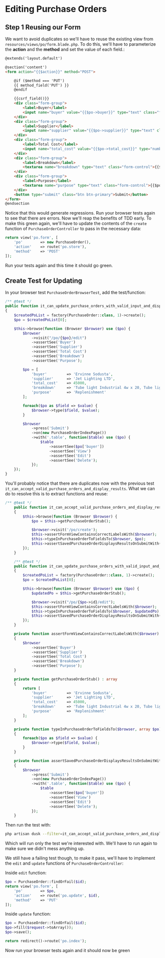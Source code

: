 # Editing Purchase Orders

## Step 1 Reusing our Form

We want to avoid duplicates so we'll have to reuse the existing view from `resources/views/po/form.blade.php`.
To do this, we'll have to parameterize the __action__ and the __method__ and set the value of each field.:

```html
@extends('layout.default')

@section('content')
<form action="{{$action}}" method="POST">

    @if ($method === 'PUT')
    {{ method_field('PUT') }}
    @endif

    {{csrf_field()}}
    <div class="form-group">
        <label>Buyer</label>
        <input name="buyer" value="{{$po->buyer}}" type="text" class="form-control" placeholder="The name of the creator of this PO">        
    </div>
    <div class="form-group">
        <label>Supplier</label>
        <input name="supplier" value="{{$po->supplier}}" type="text" class="form-control" placeholder="The supplier we will buy from">        
    </div>
    <div class="form-group">
        <label>Total Cost</label>
        <input name="total_cost" value="{{$po->total_cost}}" type="number" class="form-control">        
    </div>
    <div class="form-group">
        <label>Breakdown</label>
        <textarea name="breakdown" type="text" class="form-control">{{$po->breakdown}}</textarea>
    </div>
    <div class="form-group">
        <label>Purpose</label>
        <textarea name="purpose" type="text" class="form-control">{{$po->breakdown}}</textarea>
    </div>
    <button type="submit" class="btn btn-primary">Submit</button>
</form>
@endsection
```

Notice that this would generate regressions. Run your browser tests again to see that there are errors. Now we'll reap the benefits of TDD early.
To make this green again, we'll have to update the contents of the `create` function of `PurchaseOrderController` to pass in the necessary data:

```php
return view('po.form', [
    'po'        => new PurchaseOrder(),
    'action'    => route('po.store'),
    'method'    => 'POST'
]);
```

Run your tests again and this time it should go green.

## Create Test for Updating

In your browser test `PurchaseOrderBrowserTest`, add the test/function:

```php
/** @test */
public function it_can_update_purchase_orders_with_valid_input_and_display_results()
{
    $createdPoList = factory(PurchaseOrder::class, 1)->create();
    $po = $createdPoList[0];

    $this->browse(function (Browser $browser) use ($po) {
        $browser
            ->visit("/po/{$po}/edit")
            ->assertSee('Buyer')
            ->assertSee('Supplier')
            ->assertSee('Total Cost')
            ->assertSee('Breakdown')
            ->assertSee('Purpose');

        $po = [
            'buyer'         => 'Ervinne Sodusta',
            'supplier'      => 'Jet Lighting LTD',
            'total_cost'    => 45000,
            'breakdown'     => 'Tube light Industrial 4w x 20, Tube light Industrial 7w x 15',
            'purpose'       => 'Replenishment'
        ];

        foreach($po as $field => $value) {
            $browser->type($field, $value);
        }

        $browser
            ->press('Submit')
            ->on(new PurchaseOrderIndexPage())
            ->with('.table', function($table) use ($po) {
                $table
                    ->assertSee($po['buyer'])
                    ->assertSee('View')
                    ->assertSee('Edit')
                    ->assertSee('Delete');
            });
    });
}
```

You'll probably notice that there are duplicates now with the previous test `it_can_accept_valid_purchase_orders_and_display_results`. What we can do to resolve this is to extract functions and reuse:

```php
/** @test */
    public function it_can_accept_valid_purchase_orders_and_display_results()
    {
        $this->browse(function (Browser $browser) {
            $po = $this->getPurchaseOrderStub();

            $browser->visit('/po/create');
            $this->assertFormViewContainsCorrectLabelsWith($browser);
            $this->typeInPurchaseOrderToFieldsTo($browser, $po);
            $this->assertSavedPurchaseOrderDisplaysResultsOnSubmitWith($browser, $po);
        });
    }

    /** @test */
    public function it_can_update_purchase_orders_with_valid_input_and_display_results()
    {
        $createdPoList = factory(PurchaseOrder::class, 1)->create();
        $po = $createdPoList[0];

        $this->browse(function (Browser $browser) use ($po) {
            $updatedPo = $this->getPurchaseOrderStub();

            $browser->visit("/po/{$po->id}/edit");
            $this->assertFormViewContainsCorrectLabelsWith($browser);
            $this->typeInPurchaseOrderToFieldsTo($browser, $updatedPo);
            $this->assertSavedPurchaseOrderDisplaysResultsOnSubmitWith($browser, $updatedPo);
        });
    }

    private function assertFormViewContainsCorrectLabelsWith($browser) : void
    {
        $browser
            ->assertSee('Buyer')
            ->assertSee('Supplier')
            ->assertSee('Total Cost')
            ->assertSee('Breakdown')
            ->assertSee('Purpose');
    }

    private function getPurchaseOrderStub() : array
    {
        return [
            'buyer'         => 'Ervinne Sodusta',
            'supplier'      => 'Jet Lighting LTD',
            'total_cost'    => 45000,
            'breakdown'     => 'Tube light Industrial 4w x 20, Tube light Industrial 7w x 15',
            'purpose'       => 'Replenishment'
        ];
    }

    private function typeInPurchaseOrderToFieldsTo($browser, array $po)
    {
        foreach($po as $field => $value) {
            $browser->type($field, $value);
        }
    }

    private function assertSavedPurchaseOrderDisplaysResultsOnSubmitWith($browser, array $po)
    {
        $browser
            ->press('Submit')
            ->on(new PurchaseOrderIndexPage())
            ->with('.table', function($table) use ($po) {
                $table
                    ->assertSee($po['buyer'])
                    ->assertSee('View')
                    ->assertSee('Edit')
                    ->assertSee('Delete');
            });
    }
```

Then run the test with:

```bash
php artisan dusk --filter=it_can_accept_valid_purchase_orders_and_display_results
```

Which will run only the test we're interested with. We'll have to run again to make sure we didn't mess anything up.

We still have a failing test though, to make it pass, we'll have to implement the `edit` and `update` functions of `PurchaseOrderController`:

Inside `edit` function:
```php
$po = PurchaseOrder::findOrFail($id);
return view('po.form', [
    'po'        => $po,
    'action'    => route('po.update', $id),
    'method'    => 'PUT'
]);
```

Inside `update` function:
```php
$po = PurchaseOrder::findOrFail($id);
$po->fill($request->toArray());
$po->save();

return redirect()->route('po.index');
```

Now run your browser tests again and it should now be green